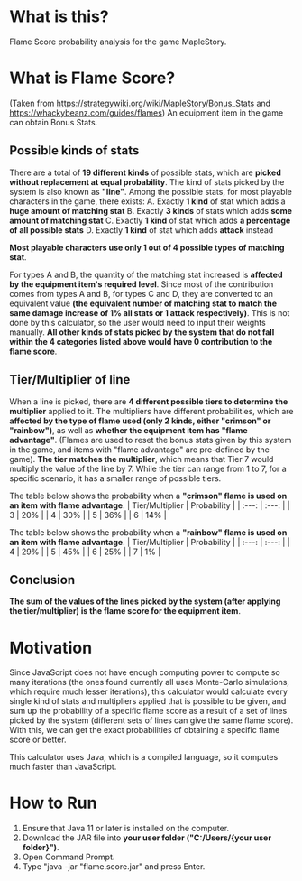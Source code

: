 # What is this?
Flame Score probability analysis for the game MapleStory.

# What is Flame Score?
(Taken from https://strategywiki.org/wiki/MapleStory/Bonus_Stats and https://whackybeanz.com/guides/flames)
An equipment item in the game can obtain Bonus Stats.

## Possible kinds of stats
There are a total of **19 different kinds** of possible stats, which are **picked without replacement at equal probability**. The kind of stats picked by the system is also known as **"line"**.
Among the possible stats, for most playable characters in the game, there exists:
A. Exactly **1 kind** of stat which adds a **huge amount of matching stat**
B. Exactly **3 kinds** of stats which adds **some amount of matching stat**
C. Exactly **1 kind** of stat which adds **a percentage of all possible stats**
D. Exactly **1 kind** of stat which adds **attack** instead

**Most playable characters use only 1 out of 4 possible types of matching stat**.

For types A and B, the quantity of the matching stat increased is **affected by the equipment item's required level**.
Since most of the contribution comes from types A and B, for types C and D, they are converted to an equivalent value **(the equivalent number of matching stat to match the same damage increase of 1% all stats or 1 attack respectively)**. This is not done by this calculator, so the user would need to input their weights manually.
**All other kinds of stats picked by the system that do not fall within the 4 categories listed above would have 0 contribution to the flame score**.

## Tier/Multiplier of line
When a line is picked, there are **4 different possible tiers to determine the multiplier** applied to it. The multipliers have different probabilities, which are **affected by the type of flame used (only 2 kinds, either "crimson" or "rainbow")**, as well as **whether the equipment item has "flame advantage"**. (Flames are used to reset the bonus stats given by this system in the game, and items with "flame advantage" are pre-defined by the game).
**The tier matches the multiplier**, which means that Tier 7 would multiply the value of the line by 7. While the tier can range from 1 to 7, for a specific scenario, it has a smaller range of possible tiers.

The table below shows the probability when a **"crimson" flame is used on an item with flame advantage**.
| Tier/Multiplier | Probability |
|      :---:      |    :---:    |
|        3        |     20%     |
|        4        |     30%     |
|        5        |     36%     |
|        6        |     14%     |

The table below shows the probability when a **"rainbow" flame is used on an item with flame advantage**.
| Tier/Multiplier | Probability |
|      :---:      |    :---:    |
|        4        |     29%     |
|        5        |     45%     |
|        6        |     25%     |
|        7        |     1%      |

## Conclusion
**The sum of the values of the lines picked by the system (after applying the tier/multiplier) is the flame score for the equipment item**.

# Motivation
Since JavaScript does not have enough computing power to compute so many iterations (the ones found currently all uses Monte-Carlo simulations, which require much lesser iterations), this calculator would calculate every single kind of stats and multipliers applied that is possible to be given, and sum up the probability of a specific flame score as a result of a set of lines picked by the system (different sets of lines can give the same flame score).
With this, we can get the exact probabilities of obtaining a specific flame score or better.

This calculator uses Java, which is a compiled language, so it computes much faster than JavaScript.

# How to Run
1. Ensure that Java 11 or later is installed on the computer.
2. Download the JAR file into **your user folder ("C:/Users/{your user folder}")**.
3. Open Command Prompt.
4. Type "java -jar "flame.score.jar" and press Enter.
